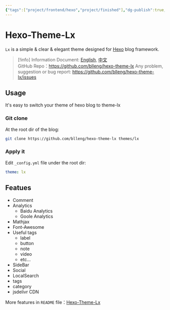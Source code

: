```yaml
---
{"tags":["project/frontend/hexo","project/finished"],"dg-publish":true,"noteIcon":3,"github":"https://github.com/blleng/hexo-theme-lx/","document":"https://lx.js.org","index":1,"date":"2023-08-27T00:38","update":"2024-02-26T17:18","permalink":"/open-source/a-theme-designed-for-hexo-hexo-theme-lx/","dgPassFrontmatter":true,"created":"2023-08-27T00:38","updated":"2024-02-26T17:18"}
---
```



# Hexo-Theme-Lx
`Lx` is a simple & clear & elegant theme designed for [Hexo](https://hexo.io/) blog framework.

>[!info] Information
>Document: [English](https://lx.js.org/200318/), [中文](https://lx.js.org/190607/)  
>GitHub Repo：https://github.com/blleng/hexo-theme-lx
>Any problem, suggestion or bug report:  https://github.com/blleng/hexo-theme-lx/issues

## Usage
It's easy to switch your theme of hexo blog to theme-lx
### Git clone
At the root dir of the blog:

```bash
git clone https://github.com/blleng/hexo-theme-lx themes/lx
```

### Apply it
Edit `_config.yml` file under the root dir:

```yaml
theme: lx
```

## Featues
- Comment
- Analytics
    - Baidu Analytics
    - Goole Analytics
- Mathjax
- Font-Awesome
- Useful tags
    - label
    - button
    - note
    - video
    - etc…
- SideBar
- Social
- LocalSearch
- tags
- category
- jsdelivr CDN

More features in `README` file：[Hexo-Theme-Lx](https://github.com/blleng/hexo-theme-lx "README")